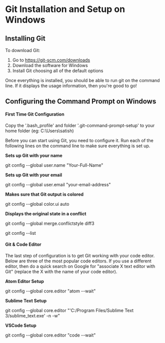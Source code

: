 # Git Installation and Setup on Windows

## Installing Git
To download Git:
 1. Go to https://git-scm.com/downloads
 2. Download the software for Windows
 3. Install Git choosing all of the default options

Once everything is installed, you should be able to run git on the command line. If it displays the usage information, then you're good to go!

## Configuring the Command Prompt on Windows

#### First Time Git Configuration
Copy the '.bash_profile' and folder '.git-command-prompt-setup' to your home folder (eg: C:\Users\satish)

Before you can start using Git, you need to configure it. Run each of the following lines on the command line to make sure everything is set up.

**Sets up Git with your name**

git config --global user.name "Your-Full-Name"

**Sets up Git with your email**

git config --global user.email "your-email-address"

**Makes sure that Git output is colored**

git config --global color.ui auto

**Displays the original state in a conflict**

git config --global merge.conflictstyle diff3

git config --list


#### Git & Code Editor
The last step of configuration is to get Git working with your code editor. Below are three of the most popular code editors. If you use a different editor, then do a quick search on Google for "associate X text editor with Git" (replace the X with the name of your code editor).


**Atom Editor Setup**

git config --global core.editor "atom --wait"

**Sublime Text Setup**

git config --global core.editor "'C:/Program Files/Sublime Text 3/sublime_text.exe' -n -w"

**VSCode Setup**

git config --global core.editor "code --wait"
